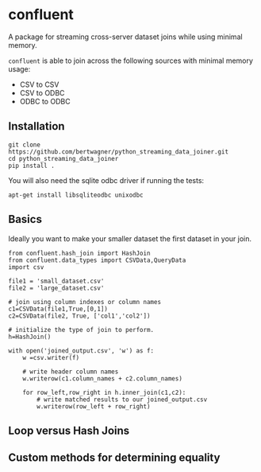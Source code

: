 # confluent

A package for streaming cross-server dataset joins while using minimal memory. 

`confluent` is able to join across the following sources with minimal memory usage:
 - CSV to CSV
 - CSV to ODBC 
 - ODBC to ODBC

## Installation

```
git clone https://github.com/bertwagner/python_streaming_data_joiner.git
cd python_streaming_data_joiner
pip install .
```

You will also need the sqlite odbc driver if running the tests:
```
apt-get install libsqliteodbc unixodbc
```

## Basics

Ideally you want to make your smaller dataset the first dataset in your join.


```
from confluent.hash_join import HashJoin
from confluent.data_types import CSVData,QueryData
import csv

file1 = 'small_dataset.csv'
file2 = 'large_dataset.csv'

# join using column indexes or column names
c1=CSVData(file1,True,[0,1])
c2=CSVData(file2, True, ['col1','col2'])

# initialize the type of join to perform. 
h=HashJoin()

with open('joined_output.csv', 'w') as f:
    w =csv.writer(f)
    
    # write header column names
    w.writerow(c1.column_names + c2.column_names)

    for row_left,row_right in h.inner_join(c1,c2):
        # write matched results to our joined_output.csv
        w.writerow(row_left + row_right)
```

 ## Loop versus Hash Joins

 

 ## Custom methods for determining equality

